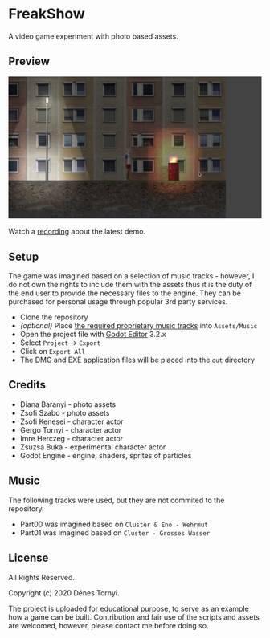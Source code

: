 # FreakShow

A video game experiment with photo based assets.

## Preview

<img src="https://github.com/pinting/FreakShow/raw/master/screenshot.png" width="600" />

Watch a [recording](https://youtu.be/lFruJy84yJ8) about the latest demo.

## Setup

The game was imagined based on a selection of music tracks - however, I do not own the rights to include them with the assets thus it is the duty of the end user to provide the necessary files to the engine. They can be purchased for personal usage through popular 3rd party services.

* Clone the repository
* *(optional)* Place [the required proprietary music tracks](Assets/Music/README.md) into `Assets/Music`
* Open the project file with [Godot Editor](https://godotengine.org/) 3.2.x
* Select `Project` -> `Export`
* Click on `Export All`
* The DMG and EXE application files will be placed into the `out` directory

## Credits

* Diana Baranyi - photo assets
* Zsofi Szabo - photo assets
* Zsofi Kenesei - character actor
* Gergo Tornyi - character actor
* Imre Herczeg - character actor
* Zsuzsa Buka - experimental character actor
* Godot Engine - engine, shaders, sprites of particles

## Music

The following tracks were used, but they are not commited to the repository.

* Part00 was imagined based on `Cluster & Eno - Wehrmut`
* Part01 was imagined based on `Cluster - Grosses Wasser`

## License

All Rights Reserved.

Copyright (c) 2020 Dénes Tornyi.

The project is uploaded for educational purpose, to serve as an example how a game can be built. Contribution and fair use of the scripts and assets are welcomed, however, please contact me before doing so.